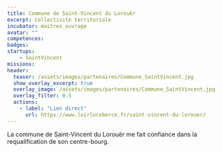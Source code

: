 ```yaml
---
title: Commune de Saint-Vincent du Lorouër
excerpt: Collectivité territoriale
incubator: maitres_ouvrage
avatar: ""
competences:
badges:
startups:
    - SaintVincent
missions:
header:
  teaser: /assets/images/partenaires/Commune_SaintVincent.jpg
  show_overlay_excerpt: true
  overlay_image: /assets/images/partenaires/Commune_SaintVincent.jpg
  overlay_filter: 0.5
  actions:
    - label: "Lien direct"
      url: https://www.loirluceberce.fr/saint-vincent-du-lorouer/
---
```


La commune de Saint-Vincent du Lorouër me fait confiance dans la requalification de son centre-bourg.
